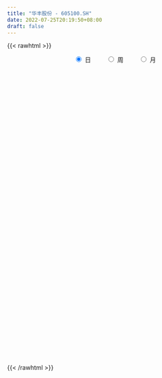 ```yaml
---
title: "华丰股份 - 605100.SH"
date: 2022-07-25T20:19:50+08:00
draft: false
---
```

{{< rawhtml >}}
    <div style="text-align: center">
        <label style="padding: 1rem;"><input style="margin-right: .5rem" type="radio" name="period" value="D" checked onclick="period_change(this)">日</label>
        <label style="padding: 1rem;"><input style="margin-right: .5rem" type="radio" name="period" value="W" onclick="period_change(this)">周</label>
        <label style="padding: 1rem;"><input style="margin-right: .5rem" type="radio" name="period" value="M" onclick="period_change(this)">月</label>
    </div>
    <div id="chart" style="height: 700px;"></div> 
    <script type="text/javascript">
        const D_v = [1239.59,656.39,476.96,2891.09,24663.0,82680.61,61534.13,34890.44,39337.0,32167.61,25495.36,18938.52,25107.94,21206.22,18019.64,13077.47,14287.37,14800.9,16518.94,16564.48,18491.17,23362.61,17786.63,12765.87,8855.46,11822.27,12224.11,15987.2,11376.08,7134.03,6920.57,12584.92,11447.66,11412.54,8724.53,4552.96,4554.43,8105.01,10327.42,13966.62,10402.39,8677.63,10326.84,6570.54,8418.17,7195.41,7006.72,15719.24,11144.54,9404.71,8710.69,6837.77,12359.33,6962.8,13175.63,11331.82,11564.41,20331.81,24879.81,14589.7,9625.38,6914.59,6479.0,7183.43,8428.73,4966.9,8478.67,9484.98,8901.12,8235.15,8592.84,6805.19,6184.7,4704.34,4518.78,6162.03,4004.42,3546.84,5490.77,5904.84,5230.13,3819.17,5239.39,2377.44,3608.18,3532.68,5051.45,6982.06,5061.7,4943.44,3915.29,7340.15,7064.64,5090.21,3273.96,2440.98,2862.54,3462.32,4671.58,5141.49,7863.23,3224.84,4073.53,2863.66,5195.53,4075.23,5902.13,4425.03,3080.49,3879.5,3762.78,3984.73,2904.5,6692.27,3926.93,7313.23,5518.24,5573.53,3983.84,3302.03,5647.97,3103.98,2476.12,6018.76,4162.96,4812.22,4864.94,6260.84,3731.39,3414.88,2746.72,5718.84,6721.82,4116.82,7019.35,5577.82,4048.66,4223.52,5797.91,3892.0,2644.0,2706.84,3164.36,2425.52,4427.49,5505.6,9111.52,6865.07,5611.83,3934.6,4179.41,4599.14,4038.7,6980.19,6134.37,3157.61,5152.92,9906.57,7225.43,10184.18,10875.55,10352.71,8051.93,7819.49,7535.84,9668.47,6932.2,6845.61,4144.0,4446.24,9293.69,3363.87,4236.53,3025.2,2548.38,3671.94,2468.49,3673.99,2359.21,3148.36,2265.0,2176.86,2978.84,2872.84,2250.72,1794.58,1634.29,1708.45,2273.0,2832.21,2980.84,3820.67,4427.52,2537.84,2594.06,4805.5,5013.0,3783.01,3891.17,2329.0,2491.0,2428.0,3823.06,3092.01,2062.68,1970.08,2191.4,2629.57,3960.4,2641.4,2524.0,2349.93,2404.0,2957.0,2081.49,2673.0,3704.0,1918.64,2186.24,3197.07,3509.07,4184.61,3204.3,4038.72,2265.0,3870.17,4979.82,3527.56,2880.0,2935.84,3014.28,3708.61,5130.77,2183.49,2768.86,1516.25,1442.0,2463.37,2178.76,1658.3,1702.0,1655.76,2753.18,2828.49,3713.3,4301.0,4111.76,5003.08,5282.52,5826.37,4714.52,4793.82,32732.63,25272.86,17221.92,10515.65,18259.72,13503.36,8260.54,10367.45,5597.0,6610.59,7244.33,5788.48,6137.43,7322.27,5586.49,4633.0,7824.48,3180.56,4253.72,5880.88,5823.21,14964.37,16269.77,32419.15,14869.59,28059.78,14919.03,12392.55,6043.95,6115.4,3312.6,4253.8,3877.4,5160.91,3966.1,3533.22,3253.0,6815.23,4128.71,3523.57,4493.65,9038.4,4899.2,13543.47,10698.91,5421.06,5019.8,5132.2,4170.47,2595.0,7161.6,4494.8,7241.2,8470.28,6642.2,6544.68,7498.4,5138.6,4692.6,14360.47,7869.86,8966.4,5919.84,5026.55,5838.93,7784.91,6610.8,4501.66,8059.89,6011.26,3791.09,4460.85,3933.4,5237.66,5605.38,6286.44,9624.6,27218.88,22357.28,13177.97,8500.86,6536.46,9428.2,6027.59,4631.0,3585.87,8882.85,6050.8,7043.1,7251.46,7051.26,7039.37,7916.42,6420.13,5928.68,6921.34,8141.35,5546.58,5617.6,8119.4,14244.8,6694.6,4205.6,5516.05,4322.53,4161.82,6324.2,3633.46,3805.72,4391.2,2739.0,2758.94,4737.8,2591.8,6089.8,3636.8,7015.8,59353.01,55673.26,58598.87,62998.73,32533.24,30982.37,50609.42,31220.18,23087.52,21549.2,13074.05,15336.6,17489.13,15560.4,13092.66,11758.0,17939.6,11963.6,12105.38,6521.6,8370.32,8399.56,5897.2,5073.28,4690.0,5593.2,5195.2,4222.2,3977.6,4846.0,8805.88,4728.4,3909.0,4763.4,5122.2,2834.4,2983.2,5785.0,3758.0,2775.0,3502.0,4124.8,4324.49,11927.4,7560.6,8553.41,4376.2,5579.2,6730.68,4704.4,4452.4,3974.2,6402.8,3646.6,3417.8,4637.6,3548.6,5590.6,4074.11,3498.26,7748.4,6356.3,3139.2,3310.6,2520.6,3009.08,2979.0,4942.8,7025.98,6706.7,6558.81,6896.75,5457.6,5880.0,10319.44,11388.16,10265.21,5019.56,12851.04,13780.44,8454.08,7093.04,28673.65,48161.54,25862.29,17221.41,16102.0,11359.28,8132.04,8347.88,9174.48,5628.92,6670.6,11868.71,10339.19,8086.88,8324.4,30319.48,29273.5,14453.04,6855.14,8799.86,10823.76,8023.44,6563.2]
const D_histogram = [0.0,0.3624843305,0.9687146825,1.7332997767,1.6322183118,1.2485940585,0.6623840433,0.1334945109,-0.1725024917,-0.5259390858,-0.6960159234,-0.8223509578,-0.9274505445,-0.9477991589,-0.9328604007,-0.897652021,-0.8150772478,-0.7008178804,-0.5544989897,-0.5214894246,-0.5491927828,-0.7558355915,-0.9918794912,-1.0345203387,-1.0075062593,-0.8938339751,-0.7272149611,-0.5178943439,-0.3758410521,-0.2857305503,-0.2469273494,-0.0943350977,0.0196855351,0.0747902585,0.0222617648,0.0204837187,0.0243963495,0.1030908588,0.243442239,0.3979340533,0.4839982291,0.4788006959,0.4915262909,0.4466898241,0.4296481877,0.3788877772,0.3541010163,0.3824623993,0.3977433614,0.3386623379,0.2652922093,0.2481106091,0.1950063001,0.1740561743,0.2518187484,0.2789502902,0.3227051718,0.4414967508,0.5790265377,0.5966037218,0.5124650206,0.4150405225,0.3606750074,0.3149042551,0.2200426374,0.1563189949,0.1648740257,0.1770643737,0.1604963625,0.0900298193,-0.0420011583,-0.160930155,-0.2720657799,-0.3131584136,-0.292165323,-0.2314163384,-0.2141384411,-0.1945307481,-0.2276541146,-0.2609405578,-0.3238983794,-0.3299392797,-0.3758182808,-0.359804273,-0.2762983916,-0.2735767192,-0.2106036033,-0.1133253732,-0.0498025105,-0.080852752,-0.0927864015,-0.2131546422,-0.3008798935,-0.4164675203,-0.4538036835,-0.4314436917,-0.3450526881,-0.2286523674,-0.1698611472,-0.1760382221,-0.2783706708,-0.3066990416,-0.3643165907,-0.3560310146,-0.2741526814,-0.1721513642,-0.022286932,0.0680852189,0.1398886585,0.2068197031,0.2290643833,0.2560738675,0.2100418225,0.261838324,0.3008022154,0.3181457321,0.2552097052,0.2940068852,0.2758018767,0.2087930198,0.0829610344,0.0096300502,-0.0282484943,0.0334487469,0.1038316992,0.1814760326,0.2757803867,0.2945445133,0.2713264587,0.2574932222,0.2298970142,0.2635201762,0.3057096603,0.294838565,0.3271892072,0.3120748324,0.2921802323,0.2537120335,0.124630312,-0.0005185763,-0.0547376136,-0.1017373131,-0.1364109765,-0.1076235228,-0.0262837743,0.0640072005,0.1512004835,0.2066478717,0.1813840148,0.1747277756,0.1522435263,0.1576844997,0.1646676026,0.1782576723,0.1380724407,0.0985207819,0.1135455331,0.1808766044,0.2304635087,0.219217118,0.2726779495,0.2515911093,0.137724318,0.1634512027,0.0962620563,-0.0188423499,-0.0883409504,-0.1260483137,-0.1556054595,-0.1704919966,-0.27329352,-0.3332891007,-0.3950970536,-0.4053989608,-0.3915264965,-0.3336189054,-0.2842095383,-0.279083288,-0.2585876419,-0.2461745676,-0.2223245324,-0.1952404504,-0.1351952987,-0.1122135064,-0.0598044584,-0.0279381075,-0.0137452146,-0.0100660361,0.0213149622,0.0626217098,0.0925253899,0.1313723098,0.1224347042,0.1437247584,0.1646483406,0.1838701097,0.1878349684,0.1043817598,0.0315384053,-0.0015520862,-0.0245806502,-0.0311049003,-0.0638859049,-0.0921147921,-0.0985699779,-0.1125127827,-0.1091015088,-0.0883614284,-0.0487113505,-0.0272561243,-0.0297548542,-0.0075017033,0.0029507557,-0.0034823638,0.0130313201,0.0226105879,-0.0039808525,-0.0090825168,0.0161659254,0.0469514597,0.0463015105,0.071825668,0.0918318724,0.1192468251,0.1144967979,0.1227596125,0.1308075602,0.1309808668,0.1048510551,0.0716620457,0.0490266678,0.0015339354,-0.0935142923,-0.1633958824,-0.2428239161,-0.2520424987,-0.2410863373,-0.1811338243,-0.1385118579,-0.0997364867,-0.0881517953,-0.0678508259,0.0023143143,0.0534630089,0.0988238845,0.1251904029,0.1137334033,0.131241213,0.0891054939,0.0734952349,0.0330417674,-0.0049831972,0.2151511446,0.34574832,0.4330128364,0.4505415627,0.5066548028,0.5318016201,0.4737440051,0.382091774,0.3141600903,0.2556447466,0.2163651901,0.1690102059,0.1244345078,0.0364288617,-0.0257660375,-0.0512334058,-0.1083884007,-0.1323836098,-0.1736022617,-0.1751965615,-0.9836545369,-1.4982534192,-1.7306294447,-1.6997882313,-1.6408326451,-1.4678797788,-1.2981195828,-1.0846086158,-0.9021738463,-0.7543824504,-0.5813642679,-0.4277208719,-0.3003205382,-0.1934483623,-0.0841826937,0.0063690895,0.0797918047,0.1205786044,0.1570040326,0.2037447517,0.2042585165,0.1338241614,0.1276073175,0.0850946233,0.0250579144,0.0254125041,0.0635426816,0.1104426592,0.1575763757,0.2135137989,0.2881428343,0.3494968444,0.3800103507,0.4199985932,0.4309630734,0.4426006458,0.4262378434,0.4266727699,0.4245155582,0.4403008247,0.4514611785,0.4689577139,0.4514253534,0.4003405657,0.3759399764,0.3846412177,0.3738284616,0.3613485046,0.3310616195,0.2840650626,0.2462803484,0.2195179131,0.21269199,0.1958987625,0.194990063,0.190877159,0.2107017214,0.2803864242,0.3183182017,0.292790598,0.2511331126,0.1894899214,0.1385412816,0.1049471239,0.0652451625,0.0396018994,0.0355115371,0.0182601822,0.0191495636,-0.0127152497,-0.0174616528,-0.0495945135,-0.0562518769,-0.056675319,-0.0390002018,-0.0235824605,-0.0626645574,-0.0533042673,-0.0669190791,-0.0328030494,-0.0808884652,-0.1305660052,-0.1732342796,-0.2324902403,-0.2308601302,-0.2480629839,-0.1990215903,-0.1278075754,-0.0576252275,-0.0178024859,-0.0028846155,0.0020296856,-0.0097991247,-0.008505414,0.0373408741,0.066503751,0.1052274529,0.2867964067,0.3390424248,0.4286115012,0.440813377,0.4022404684,0.3865550145,0.3985579034,0.348520154,0.2556816584,0.1217933587,0.0078456663,-0.1214715571,-0.2361354549,-0.307624265,-0.335477711,-0.3975742749,-0.5299410658,-0.5673789341,-0.5541868225,-0.4972020895,-0.4273865322,-0.3509382561,-0.2933238817,-0.2556095181,-0.2158081433,-0.1705496639,-0.1627833591,-0.1185639253,-0.0752422069,-0.0352208395,0.0358139361,0.0656842068,0.0731432199,0.0391941502,0.0582010044,0.0511965092,0.061962466,0.0276396361,0.0197609522,0.0307394512,0.0280028056,-0.0043104205,-0.0126146324,-0.1426143647,-0.2811238632,-0.3283589307,-0.364938194,-0.3097645062,-0.2164988952,-0.1541696518,-0.0726652609,-0.0068617707,0.0386468678,0.0919357233,0.1375253886,0.1545261878,0.1664045192,0.1989591246,0.2295496508,0.2580586877,0.2914767247,0.2579087413,0.2486210979,0.2461758209,0.2341845982,0.2341739531,0.2341193871,0.2366974307,0.2600343919,0.2849939581,0.2713601393,0.2585218461,0.2232915948,-0.2126469966,-0.4832877168,-0.6286522229,-0.6838902454,-0.6756316347,-0.6079604709,-0.5262722682,-0.4497302096,-0.3851446791,-0.2252619812,-0.1239213209,-0.0426056731,0.025822151,0.0557227645,0.0776497717,0.1002725905,0.1238315933,0.1407165494,0.1439161871,0.152082274,0.1568429393,0.1524803473,0.1352606919,0.1450384132,0.1772761973,0.1378963677,0.1415319137,0.1467266135,0.1625026527,0.1747790149,0.1755236472,0.1583904996]
const D_fast = [0.0,0.4531054131,1.3015144358,2.4994244742,2.8063975872,2.7349218485,2.3143078442,1.8187919394,1.4696693139,0.9847479484,0.6406671299,0.3087443561,-0.0282178668,-0.2855162708,-0.5037926128,-0.6929972384,-0.8141917771,-0.8751368798,-0.8674427365,-0.9648055276,-1.1298070815,-1.5254087881,-2.0094225606,-2.3106934928,-2.5355559782,-2.6453421878,-2.660526914,-2.5806798828,-2.532586854,-2.5139089898,-2.5368376262,-2.407829149,-2.2888871324,-2.2150848444,-2.2620478969,-2.2587050133,-2.2486932952,-2.1442260711,-1.9430141312,-1.6890388035,-1.4819750704,-1.3674724297,-1.2318652619,-1.1650292727,-1.0746588622,-1.0306973284,-0.9669588352,-0.8429818524,-0.7282650499,-0.7026804889,-0.7097275653,-0.6648815132,-0.6692342472,-0.6466703294,-0.5059530681,-0.4090839538,-0.2846527793,-0.0554870126,0.2267994087,0.3935275233,0.4375050773,0.4438407098,0.4796439466,0.512599258,0.4727482997,0.4481044059,0.4978779431,0.5543343846,0.577890464,0.5299313756,0.3874001084,0.228238573,0.0490865031,-0.070295734,-0.1223439741,-0.1194490742,-0.1557057871,-0.1847307811,-0.2747676763,-0.3732892589,-0.5172216754,-0.6057473957,-0.7455809669,-0.8195180273,-0.8050867439,-0.8707592512,-0.8604370362,-0.7914901493,-0.7404179143,-0.7916813437,-0.8268115936,-1.0004684949,-1.1634137196,-1.3831182265,-1.5339053105,-1.6194062417,-1.6192784101,-1.5600411813,-1.5437152478,-1.5939018783,-1.7658269947,-1.8708301259,-2.0195268227,-2.1002490002,-2.0869088373,-2.0279453611,-1.883652662,-1.7762592064,-1.6694836021,-1.5508476318,-1.4713368558,-1.3803089047,-1.373830494,-1.2565744116,-1.1424099663,-1.0455300166,-1.0446636172,-0.9323647159,-0.8816192553,-0.8964298572,-1.001521584,-1.0724450557,-1.1173857237,-1.0473262958,-0.9509854187,-0.8279720772,-0.6647226264,-0.5723223715,-0.5277088114,-0.4771687423,-0.4472906968,-0.3477874908,-0.2291705916,-0.1663320456,-0.0521841016,0.0107202317,0.0638706896,0.0888304992,-0.0090936442,-0.1343721766,-0.2022756174,-0.2747096451,-0.3434860527,-0.3416044796,-0.2668356748,-0.1605428998,-0.035549496,0.0715598602,0.091642007,0.1286677116,0.1442443439,0.1891064422,0.2372564458,0.2954109336,0.2897438122,0.2748223489,0.3182334834,0.4307837057,0.5379864872,0.5815443761,0.7031746949,0.744985632,0.6655499202,0.7321396056,0.6890159733,0.5692009796,0.4776171415,0.4083976998,0.3399391891,0.2824296528,0.1113047495,-0.0320131064,-0.1925953227,-0.3042469701,-0.38825613,-0.4137532652,-0.4353962826,-0.5000408543,-0.5441921187,-0.5933226863,-0.6250537842,-0.6467798149,-0.6205334878,-0.6256050721,-0.5881471387,-0.5632653147,-0.5525087254,-0.5513460559,-0.5146363171,-0.4576741421,-0.4046391145,-0.3329491171,-0.3112780467,-0.2540568029,-0.1919711355,-0.126781839,-0.0758582382,-0.1332160069,-0.1981747601,-0.2316532732,-0.2608269997,-0.2751274748,-0.3238799557,-0.3751375409,-0.4062352211,-0.4483062217,-0.472170325,-0.4735206016,-0.4460483614,-0.4314071662,-0.4413446097,-0.4209668846,-0.4097767367,-0.4170804472,-0.3973089332,-0.3820770184,-0.4096636719,-0.4170359654,-0.3877460419,-0.3452226427,-0.3342972143,-0.2908166397,-0.2478524672,-0.1906258082,-0.166751636,-0.1277989183,-0.0870490805,-0.0541305572,-0.0540476052,-0.0693211031,-0.079699814,-0.1268090626,-0.2452358634,-0.3559664241,-0.4961004368,-0.5683296441,-0.617645067,-0.6029760101,-0.5949820081,-0.5811407586,-0.591594016,-0.5882557531,-0.5175120343,-0.4529975875,-0.3829307408,-0.3252666216,-0.3082902705,-0.2579721575,-0.2778315032,-0.2750679534,-0.307260979,-0.3465317429,-0.072609615,0.1444246403,0.3399423659,0.4701064829,0.6528834237,0.8109806461,0.8713590323,0.8752297447,0.8858380836,0.8912339265,0.9060456675,0.9009432348,0.8874761637,0.808577733,0.7399413244,0.7016656047,0.6174135096,0.560322398,0.4757031807,0.4303097405,-0.6240618691,-1.5132241061,-2.1782574929,-2.5723633373,-2.9236159124,-3.1176329908,-3.2724026904,-3.3300438775,-3.3731525696,-3.4139567862,-3.3862796707,-3.3395664927,-3.2872462935,-3.2287362082,-3.1405162131,-3.0483721575,-2.955001491,-2.8840700402,-2.8083936039,-2.7107166968,-2.659138303,-2.6961166177,-2.6704316322,-2.6916706706,-2.7454429009,-2.7387351851,-2.6847193373,-2.6102086948,-2.5236808844,-2.4143650115,-2.2677002676,-2.1189720464,-1.9934559523,-1.8484680615,-1.729762813,-1.6074750792,-1.5172784207,-1.4101753017,-1.3062036238,-1.1803431512,-1.0563175028,-0.9215815389,-0.826257561,-0.7772572073,-0.7076728025,-0.6028112568,-0.5201668975,-0.4423097284,-0.3898312086,-0.3658114999,-0.3420261269,-0.313909084,-0.2675620095,-0.2353805465,-0.1875417302,-0.1439353444,-0.0714353517,0.0683459572,0.1858572852,0.2335273309,0.2546531236,0.2403824128,0.2240690934,0.2167117167,0.1933210459,0.1775782577,0.1823657796,0.1696794703,0.1753562425,0.1403126169,0.1312008006,0.0866693114,0.0659489788,0.051356707,0.0592817738,0.0688038999,0.0140556637,0.010089887,-0.0202546946,0.0056605727,-0.0626469594,-0.1449660007,-0.230942845,-0.3483213658,-0.4044062882,-0.4836248879,-0.4843388918,-0.4450767708,-0.3893007298,-0.3539286096,-0.3397318932,-0.3343101706,-0.3485887621,-0.3494214049,-0.2942398982,-0.2484510836,-0.1834205185,0.069847537,0.2068541613,0.4035761129,0.525981333,0.5879685415,0.6689218412,0.780564206,0.8176564951,0.788738414,0.685298454,0.5733121782,0.4136270655,0.2399293041,0.0915344277,-0.0201884461,-0.1816785787,-0.446530636,-0.6258132378,-0.7511678319,-0.8184836213,-0.855514697,-0.8668009849,-0.882517581,-0.9087055969,-0.9228562579,-0.9202351944,-0.9531647294,-0.938586277,-0.9140751103,-0.8828589527,-0.8028706931,-0.7565793707,-0.7308345526,-0.7549850848,-0.7214279795,-0.7156333473,-0.689376774,-0.7167896949,-0.7197281407,-0.701064779,-0.6968007232,-0.7301915544,-0.7416494244,-0.9073027479,-1.1160932122,-1.2454180123,-1.3732318242,-1.3954992629,-1.3563583757,-1.3325715452,-1.2692334695,-1.205145422,-1.1499750666,-1.0737022802,-0.9937312678,-0.9380989216,-0.8846194605,-0.8023250739,-0.7143471349,-0.6213234262,-0.515036208,-0.4841270061,-0.431259375,-0.3721606967,-0.3256057699,-0.2670729268,-0.2085976459,-0.1468452447,-0.0584996855,0.0377083702,0.0919145863,0.1437067545,0.164299402,-0.3248009386,-0.716263588,-1.0187911498,-1.2450017336,-1.4056510317,-1.4899699856,-1.53984985,-1.5757403437,-1.607440983,-1.5038737804,-1.4335134504,-1.3628492208,-1.287965859,-1.2441345543,-1.2027951042,-1.1551041378,-1.1005872366,-1.0485231433,-1.0093444588,-0.9631578034,-0.9191864032,-0.8854289084,-0.8688333908,-0.8227960662,-0.7462392329,-0.7511449704,-0.7121264461,-0.6702500929,-0.6138483906,-0.5578772746,-0.5132517305,-0.4907872532]
const D_slow = [0.0,0.0906210826,0.3327997532,0.7661246974,1.1741792754,1.48632779,1.6519238009,1.6852974286,1.6421718056,1.5106870342,1.3366830533,1.1310953139,0.8992326778,0.662282888,0.4290677879,0.2046547826,0.0008854707,-0.1743189994,-0.3129437468,-0.443316103,-0.5806142987,-0.7695731966,-1.0175430694,-1.2761731541,-1.5280497189,-1.7515082127,-1.9333119529,-2.0627855389,-2.1567458019,-2.2281784395,-2.2899102768,-2.3134940513,-2.3085726675,-2.2898751029,-2.2843096617,-2.279188732,-2.2730896446,-2.2473169299,-2.1864563702,-2.0869728568,-1.9659732996,-1.8462731256,-1.7233915529,-1.6117190968,-1.5043070499,-1.4095851056,-1.3210598515,-1.2254442517,-1.1260084113,-1.0413428269,-0.9750197745,-0.9129921223,-0.8642405472,-0.8207265037,-0.7577718166,-0.688034244,-0.6073579511,-0.4969837634,-0.352227129,-0.2030761985,-0.0749599433,0.0288001873,0.1189689391,0.1976950029,0.2527056623,0.291785411,0.3330039174,0.3772700108,0.4173941015,0.4399015563,0.4294012667,0.389168728,0.321152283,0.2428626796,0.1698213488,0.1119672642,0.058432654,0.009799967,-0.0471135617,-0.1123487011,-0.193323296,-0.2758081159,-0.3697626861,-0.4597137544,-0.5287883523,-0.5971825321,-0.6498334329,-0.6781647762,-0.6906154038,-0.7108285918,-0.7340251922,-0.7873138527,-0.8625338261,-0.9666507062,-1.080101627,-1.18796255,-1.274225722,-1.3313888139,-1.3738541006,-1.4178636562,-1.4874563239,-1.5641310843,-1.655210232,-1.7442179856,-1.812756156,-1.855793997,-1.86136573,-1.8443444253,-1.8093722607,-1.7576673349,-1.7004012391,-1.6363827722,-1.5838723166,-1.5184127356,-1.4432121817,-1.3636757487,-1.2998733224,-1.2263716011,-1.1574211319,-1.105222877,-1.0844826184,-1.0820751059,-1.0891372294,-1.0807750427,-1.0548171179,-1.0094481098,-0.9405030131,-0.8668668848,-0.7990352701,-0.7346619645,-0.677187711,-0.611307667,-0.5348802519,-0.4611706106,-0.3793733088,-0.3013546007,-0.2283095427,-0.1648815343,-0.1337239563,-0.1338536003,-0.1475380038,-0.172972332,-0.2070750762,-0.2339809569,-0.2405519004,-0.2245501003,-0.1867499794,-0.1350880115,-0.0897420078,-0.0460600639,-0.0079991823,0.0314219426,0.0725888432,0.1171532613,0.1516713715,0.176301567,0.2046879503,0.2499071013,0.3075229785,0.362327258,0.4304967454,0.4933945227,0.5278256022,0.5686884029,0.592753917,0.5880433295,0.5659580919,0.5344460135,0.4955446486,0.4529216495,0.3845982695,0.3012759943,0.2025017309,0.1011519907,0.0032703666,-0.0801343598,-0.1511867443,-0.2209575663,-0.2856044768,-0.3471481187,-0.4027292518,-0.4515393644,-0.4853381891,-0.5133915657,-0.5283426803,-0.5353272072,-0.5387635108,-0.5412800198,-0.5359512793,-0.5202958519,-0.4971645044,-0.4643214269,-0.4337127509,-0.3977815613,-0.3566194761,-0.3106519487,-0.2636932066,-0.2375977667,-0.2297131654,-0.2301011869,-0.2362463495,-0.2440225745,-0.2599940508,-0.2830227488,-0.3076652433,-0.3357934389,-0.3630688161,-0.3851591732,-0.3973370109,-0.4041510419,-0.4115897555,-0.4134651813,-0.4127274924,-0.4135980833,-0.4103402533,-0.4046876063,-0.4056828195,-0.4079534486,-0.4039119673,-0.3921741024,-0.3805987247,-0.3626423077,-0.3396843396,-0.3098726334,-0.2812484339,-0.2505585308,-0.2178566407,-0.185111424,-0.1588986602,-0.1409831488,-0.1287264819,-0.128342998,-0.1517215711,-0.1925705417,-0.2532765207,-0.3162871454,-0.3765587297,-0.4218421858,-0.4564701503,-0.4814042719,-0.5034422207,-0.5204049272,-0.5198263486,-0.5064605964,-0.4817546253,-0.4504570246,-0.4220236738,-0.3892133705,-0.366936997,-0.3485631883,-0.3403027464,-0.3415485457,-0.2877607596,-0.2013236796,-0.0930704705,0.0195649202,0.1462286209,0.2791790259,0.3976150272,0.4931379707,0.5716779933,0.6355891799,0.6896804774,0.7319330289,0.7630416559,0.7721488713,0.7657073619,0.7528990105,0.7258019103,0.6927060078,0.6493054424,0.605506302,0.3595926678,-0.014970687,-0.4476280482,-0.872575106,-1.2827832673,-1.649753212,-1.9742831077,-2.2454352616,-2.4709787232,-2.6595743358,-2.8049154028,-2.9118456208,-2.9869257553,-3.0352878459,-3.0563335193,-3.054741247,-3.0347932958,-3.0046486447,-2.9653976365,-2.9144614486,-2.8633968195,-2.8299407791,-2.7980389497,-2.7767652939,-2.7705008153,-2.7641476893,-2.7482620189,-2.7206513541,-2.6812572601,-2.6278788104,-2.5558431018,-2.4684688908,-2.3734663031,-2.2684666548,-2.1607258864,-2.050075725,-1.9435162641,-1.8368480716,-1.7307191821,-1.6206439759,-1.5077786813,-1.3905392528,-1.2776829144,-1.177597773,-1.0836127789,-0.9874524745,-0.8939953591,-0.8036582329,-0.7208928281,-0.6498765624,-0.5883064753,-0.5334269971,-0.4802539995,-0.4312793089,-0.3825317932,-0.3348125034,-0.2821370731,-0.212040467,-0.1324609166,-0.0592632671,0.003520011,0.0508924914,0.0855278118,0.1117645928,0.1280758834,0.1379763582,0.1468542425,0.1514192881,0.156206679,0.1530278665,0.1486624534,0.136263825,0.1222008557,0.108032026,0.0982819755,0.0923863604,0.0767202211,0.0633941542,0.0466643845,0.0384636221,0.0182415058,-0.0143999955,-0.0577085654,-0.1158311255,-0.173546158,-0.235561904,-0.2853173015,-0.3172691954,-0.3316755023,-0.3361261237,-0.3368472776,-0.3363398562,-0.3387896374,-0.3409159909,-0.3315807724,-0.3149548346,-0.2886479714,-0.2169488697,-0.1321882635,-0.0250353882,0.085167956,0.1857280731,0.2823668267,0.3820063026,0.4691363411,0.5330567557,0.5635050954,0.5654665119,0.5350986226,0.4760647589,0.3991586927,0.3152892649,0.2158956962,0.0834104298,-0.0584343037,-0.1969810094,-0.3212815318,-0.4281281648,-0.5158627288,-0.5891936993,-0.6530960788,-0.7070481146,-0.7496855306,-0.7903813703,-0.8200223517,-0.8388329034,-0.8476381132,-0.8386846292,-0.8222635775,-0.8039777725,-0.794179235,-0.7796289839,-0.7668298566,-0.7513392401,-0.744429331,-0.739489093,-0.7318042302,-0.7248035288,-0.7258811339,-0.729034792,-0.7646883832,-0.834969349,-0.9170590816,-1.0082936301,-1.0857347567,-1.1398594805,-1.1784018934,-1.1965682086,-1.1982836513,-1.1886219344,-1.1656380035,-1.1312566564,-1.0926251094,-1.0510239796,-1.0012841985,-0.9438967858,-0.8793821139,-0.8065129327,-0.7420357474,-0.6798804729,-0.6183365177,-0.5597903681,-0.5012468798,-0.4427170331,-0.3835426754,-0.3185340774,-0.2472855879,-0.1794455531,-0.1148150915,-0.0589921928,-0.112153942,-0.2329758712,-0.3901389269,-0.5611114883,-0.7300193969,-0.8820095147,-1.0135775817,-1.1260101341,-1.2222963039,-1.2786117992,-1.3095921294,-1.3202435477,-1.31378801,-1.2998573188,-1.2804448759,-1.2553767283,-1.22441883,-1.1892396926,-1.1532606459,-1.1152400774,-1.0760293425,-1.0379092557,-1.0040940827,-0.9678344794,-0.9235154301,-0.8890413382,-0.8536583598,-0.8169767064,-0.7763510432,-0.7326562895,-0.6887753777,-0.6491777528]
const D_data = [['2020-08-11', 56.78, 56.78, 56.78, 56.78],['2020-08-12', 62.46, 62.46, 62.46, 62.46],['2020-08-13', 68.71, 68.71, 68.71, 68.71],['2020-08-14', 75.58, 75.58, 75.58, 75.58],['2020-08-17', 68.02, 68.02, 68.02, 69.0],['2020-08-18', 61.5, 64.51, 61.5, 71.0],['2020-08-19', 63.12, 60.33, 60.0, 64.66],['2020-08-20', 59.3, 58.58, 58.58, 59.98],['2020-08-21', 58.89, 59.33, 57.91, 60.6],['2020-08-24', 58.58, 56.89, 56.81, 58.85],['2020-08-25', 57.31, 57.48, 56.64, 57.85],['2020-08-26', 57.13, 56.79, 56.71, 57.49],['2020-08-27', 56.89, 55.87, 55.03, 56.9],['2020-08-28', 57.0, 55.95, 55.95, 57.28],['2020-08-31', 55.36, 55.7, 55.31, 56.39],['2020-09-01', 55.48, 55.4, 55.05, 55.65],['2020-09-02', 55.4, 55.64, 55.07, 55.78],['2020-09-03', 55.59, 55.95, 55.25, 56.27],['2020-09-04', 55.48, 56.52, 55.11, 56.72],['2020-09-07', 56.38, 55.1, 55.04, 56.39],['2020-09-08', 55.16, 53.85, 53.5, 55.47],['2020-09-09', 52.8, 50.35, 50.25, 52.8],['2020-09-10', 50.8, 47.95, 47.91, 50.83],['2020-09-11', 47.42, 48.64, 46.75, 48.96],['2020-09-14', 48.49, 48.45, 48.03, 49.43],['2020-09-15', 48.32, 48.92, 47.5, 49.5],['2020-09-16', 48.88, 49.43, 48.3, 49.77],['2020-09-17', 49.5, 50.2, 49.16, 51.0],['2020-09-18', 50.03, 49.65, 49.41, 50.28],['2020-09-21', 49.84, 49.05, 48.9, 49.84],['2020-09-22', 48.82, 48.22, 48.1, 48.82],['2020-09-23', 48.33, 49.7, 48.22, 50.05],['2020-09-24', 49.29, 49.58, 48.88, 50.34],['2020-09-25', 49.68, 49.01, 48.92, 50.46],['2020-09-28', 48.93, 47.38, 47.2, 49.01],['2020-09-29', 47.58, 47.56, 47.13, 48.14],['2020-09-30', 47.66, 47.33, 47.24, 47.96],['2020-10-09', 47.97, 48.22, 47.7, 48.48],['2020-10-12', 48.53, 49.41, 48.46, 49.46],['2020-10-13', 49.4, 50.34, 49.18, 50.69],['2020-10-14', 50.0, 50.2, 49.72, 50.27],['2020-10-15', 50.3, 49.39, 49.34, 50.47],['2020-10-16', 49.2, 49.77, 48.88, 50.45],['2020-10-19', 49.99, 49.1, 49.01, 50.1],['2020-10-20', 48.9, 49.41, 48.15, 49.51],['2020-10-21', 49.28, 48.92, 48.86, 49.98],['2020-10-22', 48.98, 49.14, 48.25, 49.82],['2020-10-23', 49.16, 49.93, 48.92, 50.33],['2020-10-26', 50.2, 50.03, 49.45, 50.36],['2020-10-27', 49.5, 49.12, 48.91, 49.71],['2020-10-28', 49.39, 48.68, 48.21, 49.39],['2020-10-29', 48.13, 49.21, 47.91, 49.34],['2020-10-30', 50.08, 48.62, 48.6, 50.2],['2020-11-02', 48.62, 48.85, 47.88, 49.0],['2020-11-03', 49.13, 50.3, 48.85, 50.36],['2020-11-04', 50.58, 50.06, 49.69, 50.68],['2020-11-05', 50.29, 50.61, 49.98, 50.78],['2020-11-06', 50.55, 52.22, 49.72, 53.4],['2020-11-09', 52.8, 53.5, 52.27, 53.55],['2020-11-10', 53.51, 52.85, 52.33, 53.87],['2020-11-11', 52.5, 51.82, 51.8, 52.99],['2020-11-12', 51.76, 51.53, 51.5, 52.28],['2020-11-13', 51.37, 51.98, 51.37, 51.99],['2020-11-16', 52.3, 52.11, 51.78, 52.79],['2020-11-17', 52.3, 51.36, 51.02, 52.3],['2020-11-18', 51.36, 51.51, 51.12, 51.65],['2020-11-19', 51.29, 52.44, 51.09, 52.48],['2020-11-20', 52.3, 52.73, 52.04, 52.9],['2020-11-23', 52.58, 52.55, 52.39, 53.2],['2020-11-24', 52.22, 51.8, 51.66, 52.83],['2020-11-25', 52.11, 50.56, 50.56, 52.11],['2020-11-26', 50.2, 50.02, 49.66, 50.5],['2020-11-27', 49.79, 49.37, 48.82, 50.14],['2020-11-30', 49.25, 49.64, 49.25, 49.99],['2020-12-01', 49.64, 50.15, 49.52, 50.48],['2020-12-02', 50.16, 50.68, 49.96, 50.76],['2020-12-03', 50.57, 50.18, 50.11, 50.67],['2020-12-04', 50.18, 50.15, 50.06, 50.57],['2020-12-07', 50.1, 49.28, 49.18, 50.26],['2020-12-08', 49.2, 48.89, 48.7, 49.43],['2020-12-09', 48.89, 48.0, 48.0, 49.07],['2020-12-10', 48.0, 48.23, 47.75, 48.55],['2020-12-11', 48.26, 47.26, 47.06, 48.29],['2020-12-14', 47.08, 47.6, 47.08, 47.95],['2020-12-15', 47.47, 48.39, 47.31, 48.48],['2020-12-16', 48.32, 47.31, 47.27, 48.47],['2020-12-17', 47.27, 47.96, 46.81, 47.98],['2020-12-18', 48.09, 48.6, 48.06, 48.99],['2020-12-21', 48.5, 48.45, 48.0, 48.67],['2020-12-22', 48.59, 47.2, 47.0, 48.59],['2020-12-23', 47.12, 47.15, 47.03, 47.65],['2020-12-24', 47.1, 45.2, 45.0, 47.15],['2020-12-25', 45.13, 44.72, 43.0, 45.35],['2020-12-28', 44.09, 43.4, 43.38, 44.58],['2020-12-29', 43.08, 43.47, 43.03, 43.95],['2020-12-30', 43.33, 43.66, 43.33, 43.86],['2020-12-31', 43.86, 44.27, 43.86, 44.8],['2021-01-04', 44.27, 44.78, 44.04, 44.93],['2021-01-05', 44.6, 44.18, 44.08, 44.6],['2021-01-06', 43.9, 43.17, 43.06, 44.33],['2021-01-07', 43.17, 41.28, 41.02, 43.17],['2021-01-08', 41.01, 41.4, 40.8, 41.99],['2021-01-11', 41.4, 40.3, 40.27, 41.4],['2021-01-12', 40.05, 40.46, 40.05, 40.96],['2021-01-13', 40.77, 41.12, 40.77, 41.96],['2021-01-14', 41.12, 41.43, 40.11, 41.65],['2021-01-15', 41.35, 42.37, 41.14, 42.69],['2021-01-18', 42.25, 42.03, 41.94, 42.79],['2021-01-19', 42.11, 42.06, 42.0, 42.63],['2021-01-20', 42.06, 42.26, 41.42, 42.26],['2021-01-21', 42.24, 41.87, 41.86, 42.35],['2021-01-22', 41.87, 42.02, 41.0, 42.07],['2021-01-25', 41.78, 41.01, 40.87, 41.99],['2021-01-26', 41.01, 42.22, 41.01, 42.57],['2021-01-27', 41.95, 42.32, 41.38, 42.32],['2021-01-28', 42.0, 42.25, 41.95, 43.45],['2021-01-29', 42.31, 41.16, 40.88, 42.44],['2021-02-01', 41.15, 42.41, 40.53, 42.43],['2021-02-02', 42.41, 41.81, 41.6, 42.45],['2021-02-03', 42.0, 41.0, 41.0, 42.19],['2021-02-04', 40.96, 39.7, 39.42, 40.96],['2021-02-05', 39.53, 39.7, 39.5, 40.15],['2021-02-08', 40.01, 39.68, 39.45, 40.1],['2021-02-09', 39.68, 40.84, 39.66, 41.0],['2021-02-10', 40.3, 41.21, 40.3, 41.39],['2021-02-18', 41.25, 41.67, 41.25, 41.96],['2021-02-19', 41.7, 42.39, 41.5, 42.45],['2021-02-22', 42.44, 41.85, 41.81, 42.74],['2021-02-23', 41.7, 41.42, 41.15, 41.85],['2021-02-24', 41.3, 41.54, 41.29, 41.98],['2021-02-25', 41.65, 41.35, 41.28, 41.65],['2021-02-26', 41.24, 42.24, 40.79, 42.29],['2021-03-01', 42.18, 42.7, 42.01, 42.76],['2021-03-02', 42.71, 42.29, 42.01, 42.8],['2021-03-03', 42.35, 43.08, 42.13, 43.19],['2021-03-04', 42.68, 42.74, 42.6, 43.2],['2021-03-05', 42.67, 42.79, 42.29, 43.12],['2021-03-08', 42.81, 42.59, 42.45, 43.2],['2021-03-09', 42.59, 41.13, 40.63, 42.6],['2021-03-10', 41.23, 40.52, 40.46, 41.54],['2021-03-11', 40.53, 40.88, 40.08, 40.98],['2021-03-12', 40.88, 40.61, 40.45, 41.09],['2021-03-15', 40.34, 40.42, 40.3, 40.73],['2021-03-16', 40.45, 41.07, 40.45, 41.15],['2021-03-17', 41.06, 41.94, 40.76, 42.2],['2021-03-18', 42.0, 42.5, 42.0, 42.67],['2021-03-19', 42.05, 43.0, 41.9, 43.2],['2021-03-22', 43.09, 43.11, 42.8, 43.45],['2021-03-23', 43.1, 42.32, 42.17, 43.19],['2021-03-24', 42.47, 42.6, 42.18, 42.98],['2021-03-25', 42.51, 42.45, 42.02, 42.76],['2021-03-26', 42.54, 42.88, 42.4, 43.08],['2021-03-29', 43.02, 43.07, 42.67, 43.27],['2021-03-30', 43.0, 43.36, 42.84, 43.44],['2021-03-31', 43.33, 42.76, 42.66, 43.6],['2021-04-01', 42.75, 42.67, 42.36, 42.76],['2021-04-02', 42.75, 43.4, 42.36, 43.56],['2021-04-06', 43.3, 44.43, 43.3, 44.78],['2021-04-07', 44.3, 44.73, 43.9, 44.83],['2021-04-08', 44.75, 44.3, 44.22, 45.68],['2021-04-09', 44.2, 45.48, 43.93, 45.5],['2021-04-12', 45.45, 44.91, 44.8, 46.45],['2021-04-13', 44.51, 43.61, 43.43, 44.78],['2021-04-14', 43.61, 45.32, 43.51, 45.59],['2021-04-15', 45.12, 44.23, 43.87, 45.29],['2021-04-16', 42.99, 43.25, 42.8, 43.68],['2021-04-19', 43.48, 43.36, 43.09, 43.48],['2021-04-20', 43.38, 43.46, 43.22, 43.75],['2021-04-21', 43.45, 43.34, 43.18, 43.59],['2021-04-22', 43.49, 43.34, 43.16, 43.54],['2021-04-23', 43.0, 41.8, 41.68, 43.0],['2021-04-26', 42.0, 41.7, 41.51, 42.2],['2021-04-27', 41.7, 41.09, 41.02, 41.91],['2021-04-28', 41.14, 41.24, 40.9, 41.44],['2021-04-29', 40.96, 41.24, 40.96, 41.53],['2021-04-30', 41.5, 41.69, 41.21, 41.78],['2021-05-06', 41.67, 41.61, 41.44, 41.88],['2021-05-07', 41.39, 40.95, 40.9, 41.62],['2021-05-10', 40.91, 40.96, 40.82, 41.18],['2021-05-11', 40.93, 40.7, 40.5, 40.96],['2021-05-12', 40.6, 40.7, 40.31, 40.77],['2021-05-13', 40.51, 40.65, 40.32, 40.88],['2021-05-14', 40.45, 41.1, 40.45, 41.16],['2021-05-17', 41.16, 40.69, 40.66, 41.16],['2021-05-18', 40.85, 41.12, 40.72, 41.22],['2021-05-19', 41.0, 40.98, 40.8, 41.12],['2021-05-20', 41.0, 40.79, 40.54, 41.0],['2021-05-21', 40.79, 40.62, 40.58, 40.88],['2021-05-24', 40.72, 40.99, 40.5, 41.07],['2021-05-25', 41.0, 41.27, 40.86, 41.37],['2021-05-26', 41.28, 41.31, 41.15, 41.38],['2021-05-27', 41.32, 41.63, 41.22, 41.66],['2021-05-28', 41.65, 41.15, 41.15, 41.96],['2021-05-31', 41.15, 41.61, 41.15, 41.89],['2021-06-01', 41.49, 41.79, 41.39, 41.81],['2021-06-02', 41.79, 41.97, 41.7, 42.15],['2021-06-03', 42.25, 41.95, 41.83, 42.45],['2021-06-04', 41.31, 40.72, 40.62, 41.31],['2021-06-07', 40.72, 40.45, 40.27, 40.84],['2021-06-08', 40.3, 40.64, 40.3, 40.64],['2021-06-09', 40.46, 40.57, 40.46, 40.69],['2021-06-10', 40.51, 40.64, 40.39, 40.71],['2021-06-11', 40.6, 40.13, 40.13, 40.69],['2021-06-15', 40.05, 39.92, 39.53, 40.13],['2021-06-16', 40.0, 39.98, 39.71, 40.08],['2021-06-17', 39.75, 39.7, 39.63, 39.95],['2021-06-18', 39.86, 39.75, 39.58, 39.86],['2021-06-21', 39.73, 39.9, 39.55, 39.92],['2021-06-22', 39.86, 40.19, 39.74, 40.35],['2021-06-23', 40.19, 40.04, 39.97, 40.28],['2021-06-24', 40.01, 39.71, 39.63, 40.01],['2021-06-25', 39.68, 40.0, 39.6, 40.06],['2021-06-28', 40.01, 39.88, 39.73, 40.09],['2021-06-29', 39.97, 39.62, 39.61, 39.98],['2021-06-30', 39.8, 39.88, 39.63, 40.08],['2021-07-01', 39.8, 39.82, 39.61, 40.06],['2021-07-02', 39.98, 39.27, 39.23, 39.98],['2021-07-05', 39.3, 39.39, 39.17, 39.46],['2021-07-06', 39.4, 39.77, 39.26, 39.77],['2021-07-07', 39.7, 39.96, 39.65, 40.17],['2021-07-08', 39.99, 39.63, 39.3, 39.99],['2021-07-09', 39.46, 40.02, 39.3, 40.11],['2021-07-12', 40.15, 40.09, 39.82, 40.2],['2021-07-13', 40.26, 40.35, 40.0, 40.35],['2021-07-14', 40.36, 40.06, 39.9, 40.36],['2021-07-15', 40.0, 40.29, 39.43, 40.4],['2021-07-16', 40.11, 40.4, 40.1, 40.67],['2021-07-19', 40.43, 40.4, 39.94, 40.49],['2021-07-20', 40.3, 40.07, 39.84, 40.3],['2021-07-21', 39.98, 39.87, 39.84, 40.15],['2021-07-22', 40.23, 39.88, 39.67, 40.23],['2021-07-23', 39.88, 39.38, 39.37, 40.0],['2021-07-26', 39.3, 38.34, 38.27, 39.31],['2021-07-27', 38.34, 38.08, 38.0, 38.58],['2021-07-28', 38.05, 37.36, 36.88, 38.05],['2021-07-29', 37.67, 37.76, 37.4, 37.93],['2021-07-30', 37.74, 37.77, 37.42, 37.85],['2021-08-02', 37.68, 38.35, 37.56, 38.43],['2021-08-03', 38.36, 38.22, 38.06, 38.61],['2021-08-04', 38.05, 38.23, 38.05, 38.59],['2021-08-05', 38.09, 37.88, 37.84, 38.27],['2021-08-06', 37.81, 37.94, 37.61, 38.12],['2021-08-09', 37.82, 38.71, 37.82, 38.76],['2021-08-10', 38.8, 38.75, 38.45, 38.8],['2021-08-11', 38.92, 38.93, 38.92, 39.28],['2021-08-12', 38.86, 38.91, 38.66, 39.17],['2021-08-13', 38.9, 38.51, 38.46, 39.08],['2021-08-16', 38.51, 38.93, 38.51, 39.17],['2021-08-17', 38.87, 38.15, 38.12, 39.0],['2021-08-18', 38.15, 38.34, 37.72, 38.4],['2021-08-19', 38.34, 37.87, 37.85, 38.47],['2021-08-20', 37.77, 37.65, 37.22, 37.81],['2021-08-23', 39.0, 41.42, 38.68, 41.42],['2021-08-24', 42.38, 41.44, 40.9, 42.39],['2021-08-25', 41.02, 41.78, 41.02, 42.93],['2021-08-26', 41.8, 41.54, 41.03, 41.83],['2021-08-27', 41.2, 42.62, 41.14, 42.82],['2021-08-30', 42.62, 42.9, 42.0, 43.49],['2021-08-31', 42.99, 42.22, 42.2, 43.2],['2021-09-01', 42.22, 41.8, 41.11, 42.23],['2021-09-02', 41.6, 42.02, 41.46, 42.06],['2021-09-03', 42.02, 42.11, 41.6, 42.55],['2021-09-06', 42.2, 42.37, 41.8, 42.49],['2021-09-07', 42.5, 42.29, 41.98, 42.5],['2021-09-08', 42.27, 42.3, 42.06, 42.39],['2021-09-09', 42.18, 41.57, 41.48, 42.38],['2021-09-10', 41.4, 41.6, 41.31, 41.94],['2021-09-13', 41.2, 41.9, 41.15, 42.09],['2021-09-14', 42.1, 41.32, 41.1, 42.48],['2021-09-15', 41.03, 41.52, 41.03, 41.59],['2021-09-16', 41.52, 41.1, 41.02, 41.82],['2021-09-17', 41.57, 41.43, 41.02, 41.59],['2021-09-22', 29.18, 28.72, 28.7, 29.6],['2021-09-23', 28.72, 27.84, 27.84, 28.93],['2021-09-24', 27.83, 28.02, 27.38, 28.18],['2021-09-27', 29.95, 29.3, 28.95, 30.7],['2021-09-28', 28.3, 28.4, 27.72, 29.0],['2021-09-29', 28.15, 29.0, 27.9, 30.3],['2021-09-30', 29.12, 28.52, 28.2, 29.14],['2021-10-08', 28.42, 28.85, 28.0, 28.92],['2021-10-11', 28.79, 28.4, 28.38, 28.79],['2021-10-12', 28.49, 27.83, 27.78, 28.51],['2021-10-13', 27.83, 28.09, 27.62, 28.11],['2021-10-14', 27.92, 27.92, 27.82, 28.3],['2021-10-15', 28.19, 27.64, 27.5, 28.2],['2021-10-18', 27.82, 27.39, 27.22, 27.82],['2021-10-19', 27.38, 27.46, 27.25, 27.53],['2021-10-20', 27.37, 27.3, 27.27, 27.55],['2021-10-21', 27.36, 27.13, 27.13, 27.41],['2021-10-22', 27.16, 26.68, 26.6, 27.16],['2021-10-25', 26.7, 26.52, 26.43, 26.86],['2021-10-26', 26.54, 26.6, 26.38, 26.73],['2021-10-27', 26.61, 25.9, 25.81, 26.68],['2021-10-28', 25.9, 24.55, 24.43, 25.9],['2021-10-29', 24.73, 24.85, 24.47, 24.95],['2021-11-01', 24.47, 23.95, 23.4, 24.47],['2021-11-02', 24.3, 23.1, 23.03, 24.3],['2021-11-03', 23.17, 23.32, 23.05, 23.49],['2021-11-04', 23.45, 23.54, 23.26, 23.7],['2021-11-05', 23.61, 23.56, 23.32, 23.88],['2021-11-08', 23.64, 23.54, 23.38, 23.74],['2021-11-09', 23.48, 23.7, 23.47, 23.79],['2021-11-10', 23.7, 24.12, 23.48, 24.2],['2021-11-11', 24.1, 24.22, 23.86, 24.25],['2021-11-12', 24.22, 24.03, 23.86, 24.22],['2021-11-15', 24.03, 24.33, 23.93, 24.4],['2021-11-16', 24.38, 24.13, 24.0, 24.5],['2021-11-17', 24.2, 24.25, 24.13, 24.34],['2021-11-18', 24.21, 23.95, 23.88, 24.28],['2021-11-19', 23.91, 24.19, 23.89, 24.24],['2021-11-22', 24.05, 24.24, 24.05, 24.28],['2021-11-23', 24.27, 24.61, 24.12, 25.2],['2021-11-24', 24.61, 24.76, 24.46, 24.86],['2021-11-25', 24.61, 25.08, 24.61, 25.2],['2021-11-26', 25.14, 24.82, 24.75, 25.14],['2021-11-29', 24.5, 24.38, 24.37, 24.64],['2021-11-30', 24.34, 24.66, 24.2, 24.84],['2021-12-01', 24.66, 25.19, 24.53, 25.25],['2021-12-02', 25.06, 25.11, 24.82, 25.46],['2021-12-03', 25.03, 25.2, 24.95, 25.24],['2021-12-06', 25.2, 25.03, 25.0, 25.42],['2021-12-07', 25.05, 24.76, 24.5, 25.08],['2021-12-08', 24.85, 24.77, 24.67, 24.86],['2021-12-09', 24.76, 24.84, 24.7, 25.06],['2021-12-10', 24.8, 25.1, 24.8, 25.1],['2021-12-13', 25.25, 25.01, 25.01, 25.38],['2021-12-14', 25.09, 25.26, 24.88, 25.35],['2021-12-15', 25.26, 25.31, 25.2, 25.46],['2021-12-16', 25.31, 25.77, 25.31, 25.8],['2021-12-17', 25.77, 26.8, 25.58, 26.81],['2021-12-20', 26.9, 26.91, 26.61, 27.78],['2021-12-21', 26.95, 26.38, 26.3, 26.95],['2021-12-22', 26.4, 26.21, 26.01, 26.55],['2021-12-23', 26.16, 25.86, 25.81, 26.16],['2021-12-24', 25.85, 25.83, 25.4, 25.98],['2021-12-27', 25.78, 25.93, 25.61, 25.99],['2021-12-28', 25.93, 25.74, 25.61, 25.99],['2021-12-29', 25.74, 25.8, 25.51, 25.84],['2021-12-30', 25.8, 26.04, 25.72, 26.52],['2021-12-31', 26.23, 25.86, 25.84, 26.26],['2022-01-04', 26.25, 26.08, 25.77, 26.25],['2022-01-05', 26.17, 25.61, 25.5, 26.18],['2022-01-06', 25.62, 25.86, 25.62, 26.1],['2022-01-07', 25.9, 25.41, 25.41, 26.05],['2022-01-10', 25.48, 25.6, 24.25, 25.67],['2022-01-11', 25.6, 25.63, 25.38, 25.88],['2022-01-12', 25.89, 25.88, 25.63, 26.0],['2022-01-13', 25.93, 25.93, 25.71, 26.08],['2022-01-14', 25.93, 25.16, 25.03, 25.93],['2022-01-17', 25.16, 25.65, 25.15, 25.74],['2022-01-18', 25.69, 25.31, 25.26, 25.74],['2022-01-19', 25.21, 25.93, 25.16, 26.05],['2022-01-20', 25.93, 24.82, 24.71, 26.2],['2022-01-21', 24.79, 24.45, 24.36, 25.07],['2022-01-24', 24.3, 24.16, 24.09, 24.56],['2022-01-25', 24.16, 23.5, 23.5, 24.24],['2022-01-26', 23.53, 23.9, 23.43, 23.92],['2022-01-27', 23.88, 23.4, 23.38, 23.89],['2022-01-28', 23.55, 24.1, 23.55, 24.24],['2022-02-07', 24.12, 24.53, 24.12, 24.55],['2022-02-08', 24.63, 24.78, 24.52, 24.91],['2022-02-09', 24.81, 24.62, 24.48, 24.81],['2022-02-10', 24.64, 24.4, 24.34, 24.65],['2022-02-11', 24.43, 24.28, 24.07, 24.55],['2022-02-14', 24.23, 24.0, 23.84, 24.23],['2022-02-15', 24.0, 24.08, 23.83, 24.1],['2022-02-16', 24.07, 24.73, 24.07, 24.83],['2022-02-17', 24.56, 24.72, 24.52, 24.8],['2022-02-18', 24.7, 25.05, 24.55, 25.07],['2022-02-21', 25.45, 27.56, 25.45, 27.56],['2022-02-22', 27.28, 26.8, 26.6, 27.5],['2022-02-23', 26.93, 27.95, 26.53, 28.38],['2022-02-24', 27.59, 27.61, 27.18, 29.11],['2022-02-25', 28.0, 27.26, 27.26, 28.4],['2022-02-28', 27.21, 27.75, 26.29, 27.75],['2022-03-01', 28.07, 28.45, 27.2, 29.09],['2022-03-02', 27.73, 27.93, 27.19, 28.3],['2022-03-03', 27.8, 27.32, 27.13, 27.87],['2022-03-04', 27.01, 26.42, 26.31, 27.18],['2022-03-07', 26.38, 26.13, 25.93, 26.7],['2022-03-08', 25.93, 25.31, 25.26, 26.38],['2022-03-09', 25.36, 24.76, 23.76, 25.86],['2022-03-10', 25.45, 24.64, 24.51, 25.45],['2022-03-11', 24.37, 24.71, 23.85, 24.86],['2022-03-14', 24.5, 23.78, 23.7, 24.58],['2022-03-15', 23.64, 22.02, 21.95, 23.77],['2022-03-16', 22.5, 22.31, 21.55, 22.5],['2022-03-17', 22.47, 22.41, 22.31, 22.89],['2022-03-18', 22.3, 22.69, 22.13, 22.76],['2022-03-21', 22.66, 22.77, 22.55, 22.96],['2022-03-22', 22.8, 22.87, 22.48, 23.0],['2022-03-23', 22.73, 22.66, 22.62, 22.88],['2022-03-24', 22.68, 22.36, 22.29, 22.68],['2022-03-25', 22.38, 22.31, 22.19, 22.61],['2022-03-28', 22.21, 22.35, 21.8, 22.45],['2022-03-29', 22.37, 21.78, 21.68, 22.38],['2022-03-30', 21.97, 22.15, 21.83, 22.16],['2022-03-31', 22.03, 22.18, 22.03, 22.36],['2022-04-01', 22.18, 22.2, 21.92, 22.22],['2022-04-06', 22.22, 22.77, 22.03, 22.78],['2022-04-07', 22.78, 22.45, 22.36, 22.8],['2022-04-08', 22.4, 22.21, 22.02, 22.5],['2022-04-11', 22.15, 21.55, 21.45, 22.68],['2022-04-12', 21.48, 22.1, 21.4, 22.2],['2022-04-13', 22.07, 21.74, 21.7, 22.07],['2022-04-14', 21.75, 21.91, 21.63, 21.93],['2022-04-15', 21.91, 21.21, 21.2, 21.91],['2022-04-18', 21.2, 21.34, 20.63, 21.59],['2022-04-19', 21.25, 21.5, 21.25, 21.82],['2022-04-20', 21.83, 21.27, 21.22, 21.83],['2022-04-21', 21.27, 20.71, 20.71, 21.59],['2022-04-22', 20.71, 20.79, 20.54, 21.05],['2022-04-25', 20.66, 18.72, 18.71, 20.66],['2022-04-26', 18.8, 17.6, 17.53, 18.94],['2022-04-27', 17.46, 17.87, 16.9, 17.97],['2022-04-28', 17.82, 17.36, 17.29, 17.95],['2022-04-29', 17.67, 18.14, 17.5, 18.3],['2022-05-05', 18.01, 18.65, 18.01, 18.79],['2022-05-06', 18.44, 18.37, 18.11, 18.54],['2022-05-09', 18.37, 18.74, 18.21, 18.78],['2022-05-10', 18.35, 18.74, 18.3, 18.85],['2022-05-11', 18.93, 18.63, 18.62, 19.05],['2022-05-12', 18.71, 18.88, 18.4, 18.98],['2022-05-13', 19.0, 18.98, 18.71, 19.16],['2022-05-16', 19.08, 18.75, 18.74, 19.42],['2022-05-17', 18.76, 18.74, 18.51, 18.88],['2022-05-18', 18.74, 19.12, 18.74, 19.31],['2022-05-19', 18.88, 19.3, 18.88, 19.38],['2022-05-20', 19.2, 19.5, 19.2, 19.5],['2022-05-23', 19.5, 19.83, 19.25, 20.25],['2022-05-24', 19.7, 19.1, 19.1, 19.99],['2022-05-25', 19.16, 19.39, 19.03, 19.48],['2022-05-26', 19.39, 19.55, 19.09, 19.56],['2022-05-27', 19.63, 19.5, 19.33, 19.72],['2022-05-30', 19.52, 19.73, 19.38, 19.76],['2022-05-31', 19.72, 19.85, 19.48, 19.93],['2022-06-01', 19.73, 20.02, 19.7, 20.1],['2022-06-02', 20.38, 20.5, 20.0, 20.52],['2022-06-06', 20.59, 20.83, 20.51, 20.98],['2022-06-07', 20.83, 20.57, 20.44, 20.89],['2022-06-08', 20.7, 20.7, 20.2, 20.84],['2022-06-09', 20.7, 20.47, 20.25, 20.73],['2022-06-10', 14.09, 14.16, 13.98, 14.29],['2022-06-13', 14.15, 14.01, 13.8, 14.15],['2022-06-14', 13.91, 13.96, 13.52, 13.98],['2022-06-15', 14.05, 13.95, 13.91, 14.21],['2022-06-16', 13.81, 13.98, 13.81, 14.09],['2022-06-17', 13.94, 14.3, 13.8, 14.35],['2022-06-20', 14.35, 14.29, 14.06, 14.4],['2022-06-21', 14.31, 14.11, 13.9, 14.34],['2022-06-22', 14.19, 13.84, 13.82, 14.29],['2022-06-23', 14.07, 15.22, 13.82, 15.22],['2022-06-24', 15.22, 14.87, 14.77, 15.45],['2022-06-27', 15.04, 14.86, 14.58, 15.07],['2022-06-28', 14.73, 14.91, 14.68, 14.98],['2022-06-29', 14.94, 14.54, 14.47, 14.94],['2022-06-30', 14.52, 14.45, 14.42, 14.66],['2022-07-01', 14.44, 14.47, 14.37, 14.58],['2022-07-04', 14.53, 14.52, 14.33, 14.61],['2022-07-05', 14.5, 14.48, 14.25, 14.55],['2022-07-06', 14.43, 14.31, 14.25, 14.45],['2022-07-07', 14.32, 14.36, 14.26, 14.4],['2022-07-08', 14.42, 14.32, 14.32, 14.68],['2022-07-11', 14.28, 14.18, 14.0, 14.5],['2022-07-12', 14.1, 13.93, 13.93, 14.26],['2022-07-13', 14.08, 14.22, 13.93, 14.22],['2022-07-14', 14.23, 14.61, 14.04, 15.5],['2022-07-15', 14.03, 13.69, 13.55, 14.23],['2022-07-18', 13.69, 14.12, 13.66, 14.27],['2022-07-19', 14.16, 14.16, 14.03, 14.33],['2022-07-20', 14.2, 14.36, 14.11, 14.42],['2022-07-21', 14.37, 14.42, 14.2, 14.5],['2022-07-22', 14.41, 14.35, 14.24, 14.6],['2022-07-25', 14.35, 14.12, 14.1, 14.53]]
const W_v = [5264.03,243105.18,122915.65,76704.32,88970.76,60265.12,49499.72,17831.92,8105.01,53700.9,44910.08,48457.04,63366.47,62488.48,38542.71,38719.0,22936.41,25684.3,21551.81,28325.22,13667.69,24363.46,22110.08,19132.53,26355.17,21611.35,12657.84,9677.16,21872.67,27484.47,19264.27,24634.49,25190.05,25463.79,38191.73,43428.44,31661.74,16845.92,6142.48,12928.27,10260.88,16334.24,18733.41,14962.23,9316.17,14105.3,13819.49,14995.63,18358.01,16066.29,13041.37,9658.19,17707.73,25620.31,104002.78,44338.94,32079.0,25772.64,37057.35,90267.55,12392.55,23603.15,22728.46,26083.53,39815.44,25663.07,34294.16,41809.17,29762.85,26256.49,53972.96,60000.77,29178.11,28385.19,35327.92,40222.98,24530.2,17328.32,24072.0,269157.11,157448.69,74552.84,60288.18,32430.36,23834.2,17443.28,21488.2,18484.29,37996.81,11435.08,21893.8,21349.17,23075.1,17956.86,31499.86,49843.41,106162.75,78677.02,41690.59,86343.45,48955.24,6563.2]
const W_histogram = [0.0,-1.037037037,-1.8460086525,-2.2133384521,-2.8188142956,-2.9680517423,-2.9220388821,-2.815769435,-2.5068740425,-2.0393361087,-1.5809317077,-1.242491047,-0.6808063354,-0.2521491522,0.1344122216,0.2117276208,0.3548831912,0.2967819772,0.384854963,0.2259248066,0.1388889058,-0.0532778049,-0.0560835141,-0.0241658268,-0.0046492949,-0.0322086574,0.1017823004,0.3087140303,0.4649348052,0.624794269,0.6029080405,0.7585270197,0.8553338474,0.94909741,1.1334306428,1.0872306887,0.9462586364,0.8366342116,0.710292579,0.6352747819,0.5547052796,0.5380712174,0.4998913049,0.4388581455,0.3791019356,0.3626196904,0.3107569603,0.3331790221,0.3766140329,0.3407395091,0.2186068713,0.1619089058,0.1743543686,0.137828533,0.4442660217,0.5988689486,0.6488354291,0.6508176654,-0.2238088192,-0.7138134926,-0.9462798887,-1.1012624485,-1.1810907831,-1.2624585947,-1.3031869487,-1.2010189153,-1.0316881225,-0.7967918854,-0.5472525129,-0.3310015526,-0.0313251424,0.1346094248,0.2715294934,0.3518349108,0.4044072489,0.40656325,0.3990539657,0.418794154,0.4912768756,0.6837956478,0.7452561555,0.6641300637,0.476589055,0.3357551732,0.2480446739,0.2053215865,0.1281115423,0.0700554727,-0.1154249226,-0.1869912791,-0.1587299932,-0.0747619903,0.0067053746,0.1461371151,-0.1541641673,-0.3004494673,-0.3144056355,-0.305875402,-0.2670467287,-0.2412868686,-0.1421939339,-0.0588054962]
const W_fast = [0.0,-1.2962962963,-2.5667700749,-3.4874344875,-4.7976139049,-5.6888642872,-6.3733611475,-6.9710340592,-7.2888571773,-7.3311532707,-7.2679817967,-7.2401638976,-6.8486807699,-6.4830608748,-6.0628964456,-5.9326491412,-5.700772773,-5.6846784927,-5.5003917661,-5.6028407209,-5.6551543952,-5.8606405571,-5.8774671449,-5.8515909143,-5.8332367061,-5.868848233,-5.7094117001,-5.4253014626,-5.1528469864,-4.8367889554,-4.7079481737,-4.3626974396,-4.0520571501,-3.721019235,-3.2533283415,-3.0277206233,-2.9321280165,-2.8325938885,-2.7813623764,-2.697561478,-2.6394546604,-2.5215709183,-2.4347780045,-2.3860966275,-2.3510773535,-2.2769046761,-2.2510781661,-2.1453613487,-2.0077728297,-1.9584624763,-2.0259433963,-2.0421641353,-1.9861300803,-1.9881987828,-1.5706947886,-1.2663746246,-1.0541992867,-0.8895126341,-1.8200913236,-2.48854937,-2.9575857384,-3.3878839103,-3.7629849406,-4.159967401,-4.5264924921,-4.7245791875,-4.8131704254,-4.7774721596,-4.6647459153,-4.5312453432,-4.2394002186,-4.0398132952,-3.8350108532,-3.6667467081,-3.5130725578,-3.4092757442,-3.3170215371,-3.1925828103,-2.9972808698,-2.6338131857,-2.3860386391,-2.3011322149,-2.3695259599,-2.4264210483,-2.4521203792,-2.4435130699,-2.4886952286,-2.52923743,-2.7435740559,-2.8618882322,-2.8733094447,-2.8080319394,-2.7248882308,-2.5489222114,-2.8877645358,-3.1091622026,-3.2017197797,-3.2696583967,-3.2975914055,-3.3321532625,-3.2686088113,-3.1999217477]
const W_slow = [0.0,-0.2592592593,-0.7207614224,-1.2740960354,-1.9787996093,-2.7208125449,-3.4513222654,-4.1552646242,-4.7819831348,-5.291817162,-5.6870500889,-5.9976728507,-6.1678744345,-6.2309117226,-6.1973086672,-6.144376762,-6.0556559642,-5.9814604699,-5.8852467291,-5.8287655275,-5.794043301,-5.8073627523,-5.8213836308,-5.8274250875,-5.8285874112,-5.8366395756,-5.8111940005,-5.7340154929,-5.6177817916,-5.4615832244,-5.3108562142,-5.1212244593,-4.9073909975,-4.670116645,-4.3867589843,-4.1149513121,-3.878386653,-3.6692281001,-3.4916549553,-3.3328362599,-3.19415994,-3.0596421356,-2.9346693094,-2.824954773,-2.7301792891,-2.6395243665,-2.5618351264,-2.4785403709,-2.3843868627,-2.2992019854,-2.2445502676,-2.2040730411,-2.160484449,-2.1260273157,-2.0149608103,-1.8652435732,-1.7030347159,-1.5403302995,-1.5962825043,-1.7747358775,-2.0113058497,-2.2866214618,-2.5818941576,-2.8975088062,-3.2233055434,-3.5235602722,-3.7814823028,-3.9806802742,-4.1174934024,-4.2002437906,-4.2080750762,-4.17442272,-4.1065403466,-4.0185816189,-3.9174798067,-3.8158389942,-3.7160755028,-3.6113769643,-3.4885577454,-3.3176088334,-3.1312947946,-2.9652622786,-2.8461150149,-2.7621762216,-2.7001650531,-2.6488346565,-2.6168067709,-2.5992929027,-2.6281491334,-2.6748969531,-2.7145794514,-2.733269949,-2.7315936054,-2.6950593266,-2.7336003684,-2.8087127353,-2.8873141441,-2.9637829946,-3.0305446768,-3.090866394,-3.1264148774,-3.1411162515]
const W_data = [['2020-08-14', 56.78, 75.58, 56.78, 75.58],['2020-08-21', 68.02, 59.33, 57.91, 71.0],['2020-08-28', 58.58, 55.95, 55.03, 58.85],['2020-09-04', 55.36, 56.52, 55.05, 56.72],['2020-09-11', 56.38, 48.64, 46.75, 56.39],['2020-09-18', 48.49, 49.65, 47.5, 51.0],['2020-09-25', 49.84, 49.01, 48.1, 50.46],['2020-09-30', 48.93, 47.33, 47.13, 49.01],['2020-10-09', 47.97, 48.22, 47.7, 48.48],['2020-10-16', 48.53, 49.77, 48.46, 50.69],['2020-10-23', 49.99, 49.93, 48.15, 50.33],['2020-10-30', 50.2, 48.62, 47.91, 50.36],['2020-11-06', 48.62, 52.22, 47.88, 53.4],['2020-11-13', 52.8, 51.98, 51.37, 53.87],['2020-11-20', 52.3, 52.73, 51.02, 52.9],['2020-11-27', 52.58, 49.37, 48.82, 53.2],['2020-12-04', 49.25, 50.15, 49.25, 50.76],['2020-12-11', 50.1, 47.26, 47.06, 50.26],['2020-12-18', 47.08, 48.6, 46.81, 48.99],['2020-12-25', 48.5, 44.72, 43.0, 48.67],['2020-12-31', 44.09, 44.27, 43.03, 44.8],['2021-01-08', 44.27, 41.4, 40.8, 44.93],['2021-01-15', 41.4, 42.37, 40.05, 42.69],['2021-01-22', 42.25, 42.02, 41.0, 42.79],['2021-01-29', 41.78, 41.16, 40.87, 43.45],['2021-02-05', 41.15, 39.7, 39.42, 42.45],['2021-02-10', 40.01, 41.21, 39.45, 41.39],['2021-02-19', 41.25, 42.39, 41.25, 42.45],['2021-02-26', 42.44, 42.24, 40.79, 42.74],['2021-03-05', 42.18, 42.79, 42.01, 43.2],['2021-03-12', 42.81, 40.61, 40.08, 43.2],['2021-03-19', 40.34, 43.0, 40.3, 43.2],['2021-03-26', 43.09, 42.88, 42.02, 43.45],['2021-04-02', 43.02, 43.4, 42.36, 43.6],['2021-04-09', 43.3, 45.48, 43.3, 45.68],['2021-04-16', 45.45, 43.25, 42.8, 46.45],['2021-04-23', 43.48, 41.8, 41.68, 43.75],['2021-04-30', 42.0, 41.69, 40.9, 42.2],['2021-05-07', 41.67, 40.95, 40.9, 41.88],['2021-05-14', 40.91, 41.1, 40.31, 41.18],['2021-05-21', 41.16, 40.62, 40.54, 41.22],['2021-05-28', 40.72, 41.15, 40.5, 41.96],['2021-06-04', 41.15, 40.72, 40.62, 42.45],['2021-06-11', 40.72, 40.13, 40.13, 40.84],['2021-06-18', 40.05, 39.75, 39.53, 40.13],['2021-06-25', 39.73, 40.0, 39.55, 40.35],['2021-07-02', 40.01, 39.27, 39.23, 40.09],['2021-07-09', 39.3, 40.02, 39.17, 40.17],['2021-07-16', 40.15, 40.4, 39.43, 40.67],['2021-07-23', 40.43, 39.38, 39.37, 40.49],['2021-07-30', 39.3, 37.77, 36.88, 39.31],['2021-08-06', 37.68, 37.94, 37.56, 38.61],['2021-08-13', 37.82, 38.51, 37.82, 39.28],['2021-08-20', 38.51, 37.65, 37.22, 39.17],['2021-08-27', 39.0, 42.62, 38.68, 42.93],['2021-09-03', 42.62, 42.11, 41.11, 43.49],['2021-09-10', 42.2, 41.6, 41.31, 42.5],['2021-09-17', 41.2, 41.43, 41.02, 42.48],['2021-09-24', 29.18, 28.02, 27.38, 29.6],['2021-09-30', 29.95, 28.52, 27.72, 30.7],['2021-10-08', 28.42, 28.85, 28.0, 28.92],['2021-10-15', 28.79, 27.64, 27.5, 28.79],['2021-10-22', 27.82, 26.68, 26.6, 27.82],['2021-10-29', 26.7, 24.85, 24.43, 26.86],['2021-11-05', 24.47, 23.56, 23.03, 24.47],['2021-11-12', 23.64, 24.03, 23.38, 24.25],['2021-11-19', 24.03, 24.19, 23.88, 24.5],['2021-11-26', 24.05, 24.82, 24.05, 25.2],['2021-12-03', 24.5, 25.2, 24.2, 25.46],['2021-12-10', 25.2, 25.1, 24.5, 25.42],['2021-12-17', 25.25, 26.8, 24.88, 26.81],['2021-12-24', 26.9, 25.83, 25.4, 27.78],['2021-12-31', 25.78, 25.86, 25.51, 26.52],['2022-01-07', 26.25, 25.41, 25.41, 26.25],['2022-01-14', 25.48, 25.16, 24.25, 26.08],['2022-01-21', 25.16, 24.45, 24.36, 26.2],['2022-01-28', 24.3, 24.1, 23.38, 24.56],['2022-02-11', 24.12, 24.28, 24.07, 24.91],['2022-02-18', 24.23, 25.05, 23.83, 25.07],['2022-02-25', 25.45, 27.26, 25.45, 29.11],['2022-03-04', 27.21, 26.42, 26.29, 29.09],['2022-03-11', 26.38, 24.71, 23.76, 26.7],['2022-03-18', 24.5, 22.69, 21.55, 24.58],['2022-03-25', 22.66, 22.31, 22.19, 23.0],['2022-04-01', 22.21, 22.2, 21.68, 22.45],['2022-04-08', 22.22, 22.21, 22.02, 22.8],['2022-04-15', 22.15, 21.21, 21.2, 22.68],['2022-04-22', 21.2, 20.79, 20.54, 21.83],['2022-04-29', 20.66, 18.14, 16.9, 20.66],['2022-05-06', 18.01, 18.37, 18.01, 18.79],['2022-05-13', 18.37, 18.98, 18.21, 19.16],['2022-05-20', 19.08, 19.5, 18.51, 19.5],['2022-05-27', 19.5, 19.5, 19.03, 20.25],['2022-06-02', 19.52, 20.5, 19.38, 20.52],['2022-06-10', 20.59, 14.16, 13.98, 20.98],['2022-06-17', 14.15, 14.3, 13.52, 14.35],['2022-06-24', 14.35, 14.87, 13.82, 15.45],['2022-07-01', 15.04, 14.47, 14.37, 15.07],['2022-07-08', 14.53, 14.32, 14.25, 14.68],['2022-07-15', 14.28, 13.69, 13.55, 15.5],['2022-07-22', 13.69, 14.35, 13.66, 14.6],['2022-07-29', 14.35, 14.12, 14.1, 14.53]]
const M_v = [389304.5,275252.2,155173.03,207821.0,107461.09,91961.24,65819.02,113726.54,138438.36,48203.71,62021.76,68838.3,178752.91,207751.58,84807.69,152447.32,188305.7,128466.29,341539.8,312725.9000000001,100258.58,83741.23,270019.78,191684.52]
const M_histogram = [0.0,-0.5341538462,-0.7574076704,-0.7895965336,-1.1063374089,-1.4380764058,-1.4911519498,-1.3991235872,-1.3192523859,-1.1850017077,-1.1263029561,-1.1397194139,-0.7763914493,-1.3524946768,-1.8440411156,-2.0305329079,-1.9227116019,-1.820590755,-1.377993133,-1.3304510985,-1.4323410921,-1.2523347819,-1.3559668234,-1.3052992478]
const M_fast = [0.0,-0.6676923077,-1.0802980495,-1.3098860461,-1.9032112737,-2.594469372,-3.0203329034,-3.2780854377,-3.5280273328,-3.6900270815,-3.912904069,-4.2112503803,-4.0420202779,-4.9562471747,-5.9088038923,-6.6029289117,-6.9757855062,-7.328812348,-7.2307130092,-7.5157837494,-7.9757590159,-8.1088364012,-8.5514601486,-8.827117385]
const M_slow = [0.0,-0.1335384615,-0.3228903791,-0.5202895125,-0.7968738648,-1.1563929662,-1.5291809536,-1.8789618505,-2.2087749469,-2.5050253738,-2.7866011129,-3.0715309663,-3.2656288287,-3.6037524979,-4.0647627768,-4.5723960037,-5.0530739042,-5.508221593,-5.8527198762,-6.1853326509,-6.5434179239,-6.8565016193,-7.1954933252,-7.5218181371]
const M_data = [['2020-08-31', 56.78, 55.7, 55.03, 75.58],['2020-09-30', 55.48, 47.33, 46.75, 56.72],['2020-10-30', 47.97, 48.62, 47.7, 50.69],['2020-11-30', 48.62, 49.64, 47.88, 53.87],['2020-12-31', 49.64, 44.27, 43.0, 50.76],['2021-01-29', 44.27, 41.16, 40.05, 44.93],['2021-02-26', 41.15, 42.24, 39.42, 42.74],['2021-03-31', 42.18, 42.76, 40.08, 43.6],['2021-04-30', 42.75, 41.69, 40.9, 46.45],['2021-05-31', 41.67, 41.61, 40.31, 41.96],['2021-06-30', 41.49, 39.88, 39.53, 42.45],['2021-07-30', 39.8, 37.77, 36.88, 40.67],['2021-08-31', 37.68, 42.22, 37.22, 43.49],['2021-09-30', 42.22, 28.52, 27.38, 42.55],['2021-10-29', 28.42, 24.85, 24.43, 28.92],['2021-11-30', 24.47, 24.66, 23.03, 25.2],['2021-12-31', 24.66, 25.86, 24.5, 27.78],['2022-01-28', 26.25, 24.1, 23.38, 26.25],['2022-02-28', 24.12, 27.75, 23.83, 29.11],['2022-03-31', 28.07, 22.18, 21.55, 29.09],['2022-04-29', 22.18, 18.14, 16.9, 22.8],['2022-05-31', 18.01, 19.85, 18.01, 20.25],['2022-06-30', 19.73, 14.45, 13.52, 20.98],['2022-07-29', 14.44, 14.12, 13.55, 15.5]]
        const D_a = [null,null,null,75.58,null,null,null,null,null,null,null,null,55.03,null,null,null,null,null,56.72,null,null,null,null,46.75,null,null,null,51.0,null,null,null,null,null,null,null,47.13,null,null,null,null,null,null,null,null,null,null,null,null,50.36,null,null,null,null,47.88,null,null,null,null,null,53.87,null,null,null,null,null,null,null,null,null,null,null,null,null,null,null,null,null,null,null,null,null,null,null,null,null,null,null,null,null,null,null,null,null,null,null,null,null,null,null,null,null,null,null,40.05,null,null,null,42.79,null,null,null,null,null,null,null,null,null,null,null,null,39.42,null,null,null,null,null,null,null,null,null,null,null,null,null,null,43.2,null,null,null,null,40.08,null,null,null,null,null,null,null,null,null,null,null,null,null,null,null,null,null,null,null,null,46.45,null,null,null,null,null,null,null,null,null,null,null,null,null,null,null,null,null,null,40.31,null,null,null,null,null,null,null,null,null,null,null,null,null,null,null,42.45,null,null,null,null,null,null,39.53,null,null,null,null,null,null,null,null,40.09,null,null,null,null,39.17,null,null,null,null,null,null,null,null,40.67,null,null,null,null,null,null,null,36.88,null,null,null,null,null,null,null,null,null,39.28,null,null,null,null,null,null,37.22,null,null,null,null,null,43.49,null,null,null,null,null,null,null,null,null,null,null,null,null,null,null,null,27.38,null,null,null,null,null,null,null,null,28.3,null,null,null,null,null,null,null,null,null,null,null,null,23.03,null,null,null,null,null,null,null,null,null,null,null,null,null,null,null,null,null,null,null,null,null,25.46,null,null,null,null,null,null,null,24.88,null,null,null,27.78,null,null,null,25.4,null,null,null,26.52,null,null,null,null,null,24.25,null,null,null,null,null,null,null,26.2,null,null,null,null,23.38,null,null,null,null,null,null,null,null,null,null,null,null,null,null,29.11,null,null,null,null,null,null,null,null,null,null,null,null,null,21.55,null,null,null,null,null,null,null,null,null,null,null,null,null,22.8,null,null,null,null,null,null,null,null,null,null,null,null,null,16.9,null,null,null,null,null,null,null,null,null,null,null,null,null,null,null,null,null,null,null,null,null,null,null,20.98,null,null,null,null,null,13.52,null,null,null,null,null,null,null,15.45,null,null,null,null,null,null,null,null,null,null,null,null,null,null,13.55,null,null,null,null,14.6,null]
const W_a = [null,null,null,null,46.75,null,null,null,null,null,null,null,null,53.87,null,null,null,null,null,null,null,null,null,null,null,39.42,null,null,null,null,null,null,null,null,null,46.45,null,null,null,null,null,null,null,null,null,null,null,null,null,null,36.88,null,null,null,null,43.49,null,null,null,null,null,null,null,null,23.03,null,null,null,null,null,null,27.78,null,null,null,null,null,null,null,null,null,null,null,null,null,null,null,null,16.9,null,null,null,null,null,20.98,null,null,null,null,null,null,null]
const M_a = [null,null,null,null,null,null,null,null,null,null,null,null,null,null,null,23.03,null,null,null,null,null,null,null,null]
        const D_b = [[{ coord: ['2020-08-14', 56.72] }, { coord: ['2020-09-11', 55.03] }],[{ coord: ['2020-09-11', 50.36] }, { coord: ['2020-11-10', 47.13] }],[{ coord: ['2021-01-12', 42.79] }, { coord: ['2021-07-16', 40.05] }],[{ coord: ['2021-07-28', 39.28] }, { coord: ['2021-08-30', 37.22] }],[{ coord: ['2021-11-02', 25.46] }, { coord: ['2022-02-24', 24.88] }],[{ coord: ['2022-06-14', 14.6] }, { coord: ['2022-07-22', 13.55] }]]
const W_b = [[{ coord: ['2021-02-05', 43.49] }, { coord: ['2021-09-03', 39.42] }]]
const M_b = []
    </script>
{{< /rawhtml >}}
